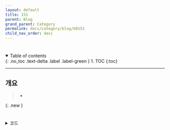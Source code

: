 ```yaml
---
layout: default
title: 151
parent: Blog
grand_parent: Category
permalink: docs/category/blog/b0151
child_nav_order: desc
---
```


# 

<details open markdown="block">
  <summary>
    Table of contents
  </summary>
  {: .no_toc .text-delta .label .label-green }
1. TOC
{:toc}
</details>

---

## 개요

> - 
{: .new }

### 

```bash
```

<details markdown="block">
  <summary>
    코드
  </summary>
  {: .text-delta .label .label-green }
  
```bash

```

</details>
